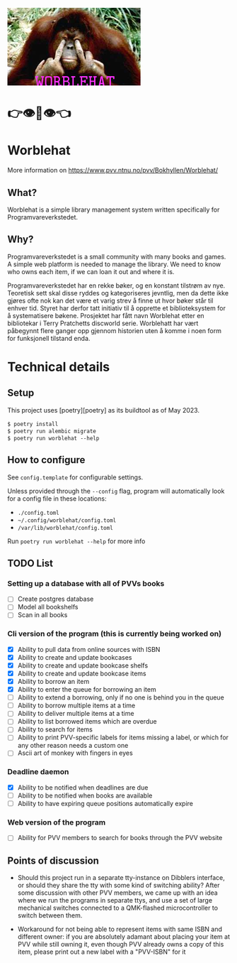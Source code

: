 ![worblehat](worblehat.png)

# 👉👁️👄👁️👈

# Worblehat

More information on  <https://www.pvv.ntnu.no/pvv/Bokhyllen/Worblehat/>

## What?

Worblehat is a simple library management system written specifically for Programvareverkstedet.

## Why?

Programvareverkstedet is a small community with many books and games. A simple web platform is needed to manage the library. We need to know who owns each item, if we can loan it out and where it is.

Programvareverkstedet har en rekke bøker, og en konstant tilstrøm av nye.
Teoretisk sett skal disse ryddes og kategoriseres jevntlig, men da dette ikke gjøres ofte nok kan det være et varig strev å finne ut hvor bøker står til enhver tid.
Styret har derfor tatt initiativ til å opprette et biblioteksystem for å systematisere bøkene.
Prosjektet har fått navn Worblehat etter en bibliotekar i Terry Pratchetts discworld serie.
Worblehatt har vært påbegynnt flere ganger opp gjennom historien uten å komme i noen form for funksjonell tilstand enda.

# Technical details

## Setup

This project uses [poetry][poetry] as its buildtool as of May 2023.

```console
$ poetry install
$ poetry run alembic migrate
$ poetry run worblehat --help
```

## How to configure

See `config.template` for configurable settings.

Unless provided through the `--config` flag, program will automatically look for a config file in these locations:

- `./config.toml`
- `~/.config/worblehat/config.toml`
- `/var/lib/worblehat/config.toml`

Run `poetry run worblehat --help` for more info

## TODO List

### Setting up a database with all of PVVs books

- [ ] Create postgres database
- [ ] Model all bookshelfs
- [ ] Scan in all books

### Cli version of the program (this is currently being worked on)

- [X] Ability to pull data from online sources with ISBN
- [X] Ability to create and update bookcases
- [X] Ability to create and update bookcase shelfs
- [X] Ability to create and update bookcase items
- [X] Ability to borrow an item
- [X] Ability to enter the queue for borrowing an item
- [ ] Ability to extend a borrowing, only if no one is behind you in the queue
- [ ] Ability to borrow multiple items at a time
- [ ] Ability to deliver multiple items at a time
- [ ] Ability to list borrowed items which are overdue
- [ ] Ability to search for items
- [ ] Ability to print PVV-specific labels for items missing a label, or which for any other reason needs a custom one
- [ ] Ascii art of monkey with fingers in eyes

### Deadline daemon

- [X] Ability to be notified when deadlines are due
- [ ] Ability to be notified when books are available
- [ ] Ability to have expiring queue positions automatically expire

### Web version of the program

- [ ] Ability for PVV members to search for books through the PVV website

## Points of discussion

- Should this project run in a separate tty-instance on Dibblers interface, or should they share the tty with some kind of switching ability?
After some discussion with other PVV members, we came up with an idea where we run the programs in separate ttys, and use a set of large mechanical switches connected to a QMK-flashed microcontroller to switch between them.

- Workaround for not being able to represent items with same ISBN and different owner: if you are absolutely adamant about placing your item at PVV while still owning it, even though PVV already owns a copy of this item, please print out a new label with a "PVV-ISBN" for it